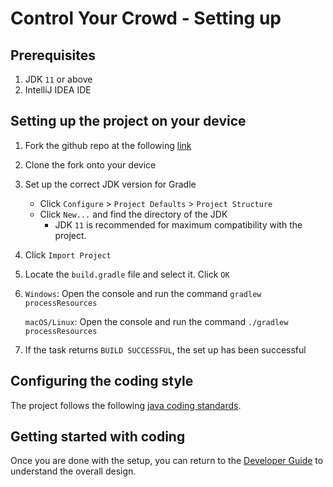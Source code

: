 # Control Your Crowd - Setting up
## Prerequisites
1. JDK `11` or above
2. IntelliJ IDEA IDE

## Setting up the project on your device
1. Fork the github repo at the following [link](https://github.com/AY2021S2-CS2113T-T09-1/tp)
2. Clone the fork onto your device
3. Set up the correct JDK version for Gradle
    * Click `Configure` > `Project Defaults` > `Project Structure`
    * Click `New...` and find the directory of the JDK
        * JDK `11` is recommended for maximum compatibility with the project.
4. Click `Import Project`
5. Locate the `build.gradle` file and select it. Click `OK`
6. `Windows`: Open the console and run the command `gradlew processResources`
   
   `macOS/Linux`: Open the console and run the command `./gradlew processResources`
7. If the task returns `BUILD SUCCESSFUL`, the set up has been successful

## Configuring the coding style
The project follows the following [java coding standards](https://github.com/oss-generic/process/blob/master/docs/CodingStandards.adoc).

## Getting started with coding
Once you are done with the setup, you can return to the [Developer Guide](DeveloperGuide.md) 
to understand the overall design.